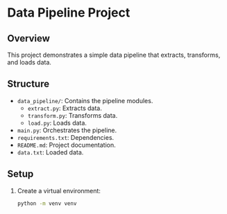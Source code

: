 # Data Pipeline Project

## Overview
This project demonstrates a simple data pipeline that extracts, transforms, and loads data.

## Structure
- `data_pipeline/`: Contains the pipeline modules.
  - `extract.py`: Extracts data.
  - `transform.py`: Transforms data.
  - `load.py`: Loads data.
- `main.py`: Orchestrates the pipeline.
- `requirements.txt`: Dependencies.
- `README.md`: Project documentation.
- `data.txt`: Loaded data.

## Setup
1. Create a virtual environment:
   ```sh
   python -m venv venv
